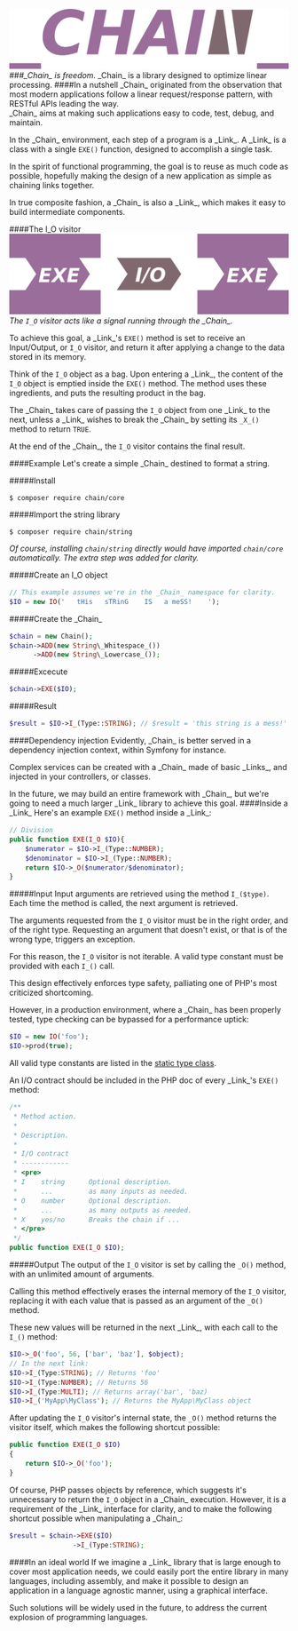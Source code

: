 ![Chain](/img/logo.png)
###*\_Chain\_ is freedom.*
\_Chain\_ is a library designed to optimize linear processing.
####In a nutshell
\_Chain\_ originated from the observation that most modern applications follow a linear request/response pattern,
with RESTful APIs leading the way.  
\_Chain\_ aims at making such applications easy to code, test, debug, and maintain.

In the \_Chain\_ environment, each step of a program is a \_Link\_.
A \_Link\_ is a class with a single `EXE()` function, designed to accomplish a single task.

In the spirit of functional programming, the goal is to reuse as much code as possible,
hopefully making the design of a new application as simple as chaining links together.

In true composite fashion, a \_Chain\_ is also a \_Link\_, which makes it easy to build intermediate components.

####The I_O visitor
![Schema](/img/schema.png)  
*The `I_O` visitor acts like a signal running through the \_Chain\_.*

To achieve this goal, a \_Link\_'s `EXE()` method is set to receive an Input/Output, or `I_O` visitor,
and return it after applying a change to the data stored in its memory.

Think of the `I_O` object as a bag. Upon entering a \_Link\_,
the content of the `I_O` object is emptied inside the `EXE()` method.
The method uses these ingredients, and puts the resulting product in the bag.

The \_Chain\_ takes care of passing the `I_O` object from one \_Link\_ to the next,
unless a \_Link\_ wishes to break the \_Chain\_ by setting its `_X_()` method to return `TRUE`.

At the end of the \_Chain\_, the `I_O` visitor contains the final result.

####Example
Let's create a simple \_Chain\_ destined to format a string.

#####Install
```shell
$ composer require chain/core
```
#####Import the string library
```shell
$ composer require chain/string
```

*Of course, installing `chain/string` directly would have imported `chain/core` automatically.
The extra step was added for clarity.*

#####Create an I_O object
```php
// This example assumes we're in the _Chain_ namespace for clarity.
$IO = new IO('   tHis   sTRinG    IS   a meSS!    ');
```
#####Create the \_Chain\_
```php
$chain = new Chain();
$chain->ADD(new String\_Whitespace_())
      ->ADD(new String\_Lowercase_());
```
#####Excecute
```php
$chain->EXE($IO);
```
#####Result
```php
$result = $IO->I_(Type::STRING); // $result = 'this string is a mess!'
```
####Dependency injection
Evidently, \_Chain\_ is better served in a dependency injection context, within Symfony for instance.

Complex services can be created with a \_Chain\_ made of basic \_Links\_, and injected in your controllers, or classes.

In the future, we may build an entire framework with \_Chain\_,
but we're going to need a much larger \_Link\_ library to achieve this goal.
####Inside a \_Link\_
Here's an example `EXE()` method inside a \_Link\_:
```php
// Division
public function EXE(I_O $IO){
    $numerator = $IO->I_(Type::NUMBER);
    $denominator = $IO->I_(Type::NUMBER);
    return $IO->_O($numerator/$denominator);
}
```
#####Input
Input arguments are retrieved using the method `I_($type)`.
Each time the method is called, the next argument is retrieved.

The arguments requested from the `I_O` visitor must be in the right order, and of the right type.
Requesting an argument that doesn't exist, or that is of the wrong type, triggers an exception.

For this reason, the `I_O` visitor is not iterable.
A valid type constant must be provided with each `I_()` call.

This design effectively enforces type safety, palliating one of PHP's most criticized shortcoming.

However, in a production environment, where a \_Chain\_ has been properly tested,
type checking can be bypassed for a performance uptick:
```php
$IO = new IO('foo');
$IO->prod(true);
```

All valid type constants are listed in the [static type class](/src/Type.php).

An I/O contract should be included in the PHP doc of every \_Link\_'s `EXE()` method:
```php
/**
 * Method action.
 *
 * Description.
 *
 * I/O contract
 * ------------
 * <pre>
 * I    string      Optional description.
 *      ...         as many inputs as needed.
 * O    number      Optional description.
 *      ...         as many outputs as needed.
 * X    yes/no      Breaks the chain if ...
 * </pre>
 */
public function EXE(I_O $IO);
```
#####Output
The output of the `I_O` visitor is set by calling the `_O()` method, with an unlimited amount of arguments.

Calling this method effectively erases the internal memory of the `I_O` visitor,
replacing it with each value that is passed as an argument of the `_O()` method.

These new values will be returned in the next \_Link\_, with each call to the `I_()` method:
```php
$IO->_O('foo', 56, ['bar', 'baz'], $object);
// In the next link:
$IO->I_(Type:STRING); // Returns 'foo'
$IO->I_(Type:NUMBER); // Returns 56
$IO->I_(Type:MULTI); // Returns array('bar', 'baz)
$IO->I_('MyApp\MyClass'); // Returns the MyApp\MyClass object
```

After updating the `I_O` visitor's internal state, the `_O()` method returns the visitor itself,
which makes the following shortcut possible:
```php
public function EXE(I_O $IO)
{
    return $IO->_O('foo');
}
```

Of course, PHP passes objects by reference, which suggests it's unnecessary to return the `I_O` object in a \_Chain\_ execution.
However, it is a requirement of the \_Link\_ interface for clarity,
and to make the following shortcut possible when manipulating a \_Chain\_:
```php
$result = $chain->EXE($IO)
                ->I_(Type:STRING);
```
####In an ideal world
If we imagine a \_Link\_ library that is large enough to cover most application needs,
we could easily port the entire library in many languages, including assembly,
and make it possible to design an application in a language agnostic manner, using a graphical interface.

Such solutions will be widely used in the future,
to address the current explosion of programming languages.
